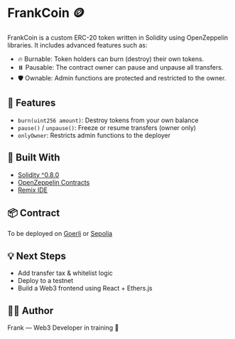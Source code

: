 # FrankCoin 🪙

FrankCoin is a custom ERC-20 token written in Solidity using OpenZeppelin libraries. It includes advanced features such as:

- 🔥 Burnable: Token holders can burn (destroy) their own tokens.
- ⏸️ Pausable: The contract owner can pause and unpause all transfers.
- 🛡️ Ownable: Admin functions are protected and restricted to the owner.

## 🔧 Features

- `burn(uint256 amount)`: Destroy tokens from your own balance
- `pause()` / `unpause()`: Freeze or resume transfers (owner only)
- `onlyOwner`: Restricts admin functions to the deployer

## 🧪 Built With

- [Solidity ^0.8.0](https://docs.soliditylang.org/)
- [OpenZeppelin Contracts](https://docs.openzeppelin.com/contracts/5.x/)
- [Remix IDE](https://remix.ethereum.org/)

## 📦 Contract

To be deployed on [Goerli](https://goerli.etherscan.io/) or [Sepolia](https://sepolia.etherscan.io/)

## 💡 Next Steps

- Add transfer tax & whitelist logic
- Deploy to a testnet
- Build a Web3 frontend using React + Ethers.js

## 🧑‍💻 Author

Frank — Web3 Developer in training 💪
